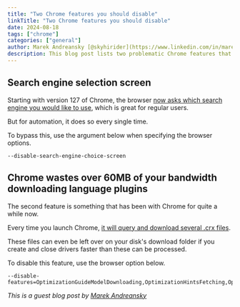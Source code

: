 ```yaml
---
title: "Two Chrome features you should disable"
linkTitle: "Two Chrome features you should disable"
date: 2024-08-18
tags: ["chrome"]
categories: ["general"]
author: Marek Andreansky [@skyhirider](https://www.linkedin.com/in/marekandreansky/)
description: This blog post lists two problematic Chrome features that can affect your automation as well as a quick way to disable them.
---
```


## Search engine selection screen

Starting with version 127 of Chrome, the browser [now asks which search engine you would like to use](https://www.google.com/chrome/choicescreen/), 
which is great for regular users.

But for automation, it does so every single time.

To bypass this, use the argument below when specifying the browser options.

```
--disable-search-engine-choice-screen
```

## Chrome wastes over 60MB of your bandwidth downloading language plugins

The second feature is something that has been with Chrome for quite a while now.

Every time you launch Chrome, 
[it will query and download several .crx files](https://www.reddit.com/r/chrome/comments/u78vd0/chrome_has_constantly_been_downloading_something/).

These files can even be left over on your disk's download folder if you create and close drivers faster than these can be processed.

To disable this feature, use the browser option below.

```
--disable-features=OptimizationGuideModelDownloading,OptimizationHintsFetching,OptimizationTargetPrediction,OptimizationHints
```


_This is a guest blog post by [Marek Andreansky](https://www.linkedin.com/in/marekandreansky/)_